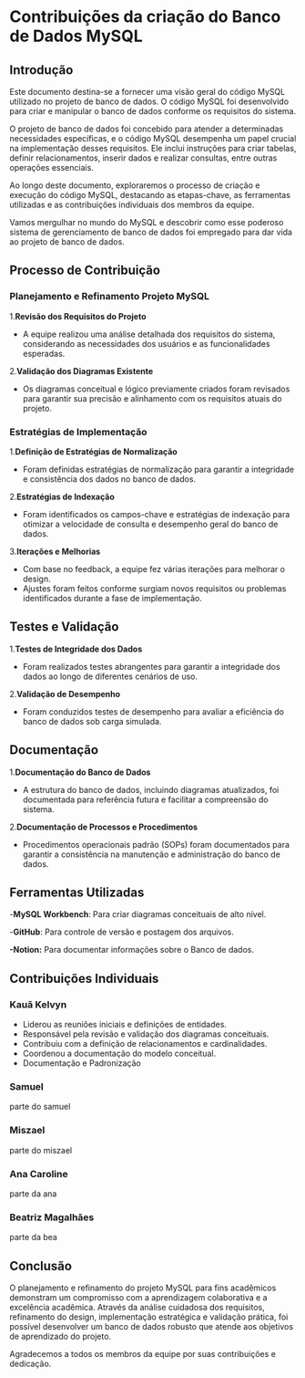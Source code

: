 # Contribuições da criação do Banco de Dados MySQL

## Introdução

Este documento destina-se a fornecer uma visão geral do código MySQL utilizado no projeto de banco de dados. O código MySQL foi desenvolvido para criar e manipular o banco de dados conforme os requisitos do sistema.

O projeto de banco de dados foi concebido para atender a determinadas necessidades específicas, e o código MySQL desempenha um papel crucial na implementação desses requisitos. Ele inclui instruções para criar tabelas, definir relacionamentos, inserir dados e realizar consultas, entre outras operações essenciais.

Ao longo deste documento, exploraremos o processo de criação e execução do código MySQL, destacando as etapas-chave, as ferramentas utilizadas e as contribuições individuais dos membros da equipe.

Vamos mergulhar no mundo do MySQL e descobrir como esse poderoso sistema de gerenciamento de banco de dados foi empregado para dar vida ao projeto de banco de dados.

## Processo de Contribuição

### Planejamento e Refinamento Projeto MySQL

1.**Revisão dos Requisitos do Projeto**

- A equipe realizou uma análise detalhada dos requisitos do sistema, considerando as necessidades dos usuários e as funcionalidades esperadas.

2.**Validação dos Diagramas Existente**

- Os diagramas conceitual e lógico previamente criados foram revisados para garantir sua precisão e alinhamento com os requisitos atuais do projeto.

### Estratégias de Implementação

1.**Definição de Estratégias de Normalização**

- Foram definidas estratégias de normalização para garantir a integridade e consistência dos dados no banco de dados.

2.**Estratégias de Indexação**

- Foram identificados os campos-chave e estratégias de indexação para otimizar a velocidade de consulta e desempenho geral do banco de dados.

3.**Iterações e Melhorias**

- Com base no feedback, a equipe fez várias iterações para melhorar o design.
- Ajustes foram feitos conforme surgiam novos requisitos ou problemas identificados durante a fase de implementação.

## Testes e Validação

1.**Testes de Integridade dos Dados**

- Foram realizados testes abrangentes para garantir a integridade dos dados ao longo de diferentes cenários de uso.

2.**Validação de Desempenho**

- Foram conduzidos testes de desempenho para avaliar a eficiência do banco de dados sob carga simulada.

## Documentação

1.**Documentação do Banco de Dados**

- A estrutura do banco de dados, incluindo diagramas atualizados, foi documentada para referência futura e facilitar a compreensão do sistema.

2.**Documentação de Processos e Procedimentos**

- Procedimentos operacionais padrão (SOPs) foram documentados para garantir a consistência na manutenção e administração do banco de dados.

## Ferramentas Utilizadas

-**MySQL Workbench**: Para criar diagramas conceituais de alto nível. 

-**GitHub**: Para controle de versão e postagem dos arquivos.

**-Notion:** Para documentar informações sobre o Banco de dados.

## Contribuições Individuais

### Kauã Kelvyn

- Liderou as reuniões iniciais e definições de entidades.
- Responsável pela revisão e validação dos diagramas conceituais.
- Contribuiu com a definição de relacionamentos e cardinalidades.
- Coordenou a documentação do modelo conceitual.
- Documentação e Padronização

### Samuel

parte do samuel

### Miszael

parte do miszael

### Ana Caroline

parte da ana

### Beatriz Magalhães

parte da bea

## Conclusão

O planejamento e refinamento do projeto MySQL para fins acadêmicos demonstram um compromisso com a aprendizagem colaborativa e a excelência acadêmica. Através da análise cuidadosa dos requisitos, refinamento do design, implementação estratégica e validação prática, foi possível desenvolver um banco de dados robusto que atende aos objetivos de aprendizado do projeto.

Agradecemos a todos os membros da equipe por suas contribuições e dedicação.
